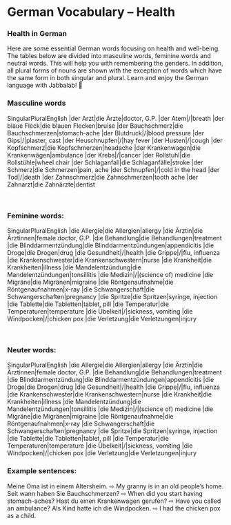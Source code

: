 # German Vocabulary – Health

[](http://www.jabbalab.com/blog/wp-content/uploads/2013/08/Health-in-German1.jpg)

### Health in German

Here are some essential German words focusing on health and well-being. The tables below are divided into masculine words, feminine words and neutral words. This will help you with remembering the genders. In addition, all plural forms of nouns are shown with the exception of words which have the same form in both singular and plural. Learn and enjoy the German language with Jabbalab! 🙂

### Masculine words
SingularPluralEnglish
|der Arzt|die Ärzte|doctor, G.P.
|der Atem|/|breath
|der blaue Fleck|die blauen Flecken|bruise
|der Bauchschmerz|die Bauchschmerzen|stomach-ache
|der Blutdruck|/|blood pressure
|der Gips|/|plaster, cast
|der Heuschnupfen|/|hay fever
|der Husten|/|cough
|der Kopfschmerz|die Kopfschmerzen|headache
|der Krankenwagen|die Krankenwägen|ambulance
|der Krebs|/|cancer
|der Rollstuhl|die Rollstühle|wheel chair
|der Schlaganfall|die Schlaganfälle|stroke
|der Schmerz|die Schmerzen|pain, ache
|der Schnupfen|/|cold in the head
|der Tod|/|death
|der Zahnschmerz|die Zahnschmerzen|tooth ache
|der Zahnarzt|die Zahnärzte|dentist



 

### Feminine words:
SingularPluralEnglish
|die Allergie|die Allergien|allergy
|die Ärztin|die Ärztinnen|female doctor, G.P.
|die Behandlung|die Behandlungen|treatment
|die Blinddarmentzündung|die Blinddarmentzündungen|appendicitis
|die Droge|die Drogen|drug
|die Gesundheit|/|health
|die Grippe|/|flu, influenza
|die Krankenschwester|die Krankenschwestern|nurse
|die Krankheit|die Krankheiten|illness
|die Mandelentzündung|die Mandelentzündungen|tonsillitis
|die Medizin|/|(science of) medicine
|die Migräne|die Migränen|migraine
|die Röntgenaufnahme|die Röntgenaufnahmen|x-ray
|die Schwangerschaft|die Schwangerschaften|pregnancy
|die Spritze|die Spritzen|syringe, injection
|die Tablette|die Tabletten|tablet, pill
|die Temperatur|die Temperaturen|temperature
|die Übelkeit|/|sickness, vomiting
|die Windpocken|/|chicken pox
|die Verletzung|die Verletzungen|injury



 

### Neuter words:
SingularPluralEnglish
|die Allergie|die Allergien|allergy
|die Ärztin|die Ärztinnen|female doctor, G.P.
|die Behandlung|die Behandlungen|treatment
|die Blinddarmentzündung|die Blinddarmentzündungen|appendicitis
|die Droge|die Drogen|drug
|die Gesundheit|/|health
|die Grippe|/|flu, influenza
|die Krankenschwester|die Krankenschwestern|nurse
|die Krankheit|die Krankheiten|illness
|die Mandelentzündung|die Mandelentzündungen|tonsillitis
|die Medizin|/|(science of) medicine
|die Migräne|die Migränen|migraine
|die Röntgenaufnahme|die Röntgenaufnahmen|x-ray
|die Schwangerschaft|die Schwangerschaften|pregnancy
|die Spritze|die Spritzen|syringe, injection
|die Tablette|die Tabletten|tablet, pill
|die Temperatur|die Temperaturen|temperature
|die Übelkeit|/|sickness, vomiting
|die Windpocken|/|chicken pox
|die Verletzung|die Verletzungen|injury



### Example sentences:

Meine Oma ist in einem Altersheim. ⇨ My granny is in an old people’s home.
Seit wann haben Sie Bauchschmerzen? ⇨ When did you start having stomach-aches?
Hast du einen Krankenwagen gerufen? ⇨ Have you called an ambulance?
Als Kind hatte ich die Windpocken. ⇨ I had the chicken pox as a child.
